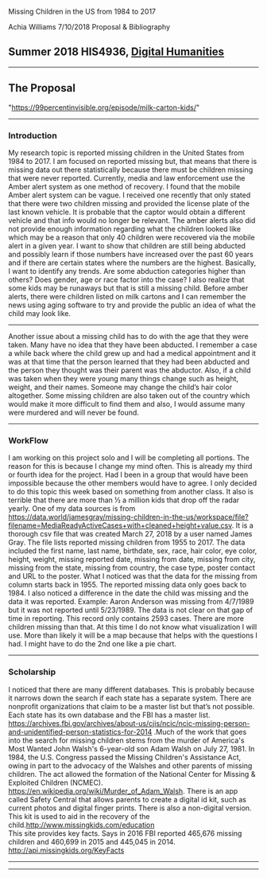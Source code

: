 Missing Children in the US from 1984 to 2017

Achia Williams
7/10/2018
Proposal & Bibliography
## Summer 2018 HIS4936, [Digital Humanities ](http://hacking-history.readthedocs.io)

---
## The Proposal
"https://99percentinvisible.org/episode/milk-carton-kids/"

---
### Introduction
My research topic is reported missing children in the United States from 1984 to 2017. I am focused on reported missing but, that means that there is missing data out there statistically because there must be children missing that were never reported. Currently, media and law enforcement use the Amber alert system as one method of recovery. I found that the mobile Amber alert system can be vague. I received one recently that only stated that there were two children missing and provided the license plate of the last known vehicle. It is probable that the captor would obtain a different vehicle and that info would no longer be relevant. The amber alerts also did not provide enough information regarding what the children looked like which may be a reason that only 40 children were recovered via the mobile alert in a given year.  I want to show that children are still being abducted and possibly learn if those numbers have increased over the past 60 years and if there are certain states where the numbers are the highest. Basically, I want to identify any trends. Are some abduction categories higher than others? Does gender, age or race factor into the case? I also realize that some kids may be runaways but that is still a missing child. Before amber alerts, there were children listed on milk cartons and I can remember the news using aging software to try and provide the public an idea of what the child may look like. 

---
Another issue about a missing child has to do with the age that they were taken. Many have no idea that they have been abducted. I remember a case a while back where the child grew up and had a medical appointment and it was at that time that the person learned that they had been abducted and the person they thought was their parent was the abductor. Also, if a child was taken when they were young many things change such as height, weight, and their names. Someone may change the child’s hair color altogether. Some missing children are also taken out of the country which would make it more difficult to find them and also, I would assume many were murdered and will never be found. 

---
### WorkFlow

I am working on this project solo and I will be completing all portions. The reason for this is because I change my mind often. This is already my third or fourth idea for the project. Had I been in a group that would have been impossible because the other members would have to agree. I only decided to do this topic this week based on something from another class. It also is terrible that there are more than ½ a million kids that drop off the radar yearly. 
One of my data sources is from https://data.world/jamesgray/missing-children-in-the-us/workspace/file?filename=MediaReadyActiveCases+with+cleaned+height+value.csv. It is a thorough csv file that was created March 27, 2018 by a user named James Gray. The file lists reported missing children from 1955 to 2017. The data included the first name, last name, birthdate, sex, race, hair color, eye color, height, weight, missing reported date, missing from date, missing from city, missing from the state, missing from country, the case type, poster contact and URL to the poster. What I noticed was that the data for the missing from column starts back in 1955. The reported missing data only goes back to 1984. I also noticed a difference in the date the child was missing and the data it was reported.  Example: Aaron Anderson was missing from 4/7/1989 but it was not reported until 5/23/1989. The data is not clear on that gap of time in reporting. This record only contains 2593 cases. There are more children missing than that. At this time I do not know what visualization I will use. More than likely it will be a map because that helps with the questions I had. I might have to do the 2nd one like a pie chart. 

---
### Scholarship
I noticed that there are many different databases. This is probably because it narrows down the search if each state has a separate system. There are nonprofit organizations that claim to be a master list but that’s not possible. Each state has its own database and the FBI has a master list. https://archives.fbi.gov/archives/about-us/cjis/ncic/ncic-missing-person-and-unidentified-person-statistics-for-2014 .Much of the work that goes into the search for missing children stems from the murder of America's Most Wanted John Walsh's 6-year-old son Adam Walsh on July 27, 1981. In 1984, the U.S. Congress passed the Missing Children's Assistance Act, owing in part to the advocacy of the Walshes and other parents of missing children. The act allowed the formation of the National Center for Missing & Exploited Children (NCMEC). https://en.wikipedia.org/wiki/Murder_of_Adam_Walsh.
There is an app called Safety Central that allows parents to create a digital id kit, such as current photos and digital finger prints. There is also a non-digital version. This kit is used to aid in the recovery of the child.http://www.missingkids.com/education  
This site provides key facts. Says in 2016 FBI reported 465,676 missing children and 460,699 in 2015 and 445,045 in 2014. http://api.missingkids.org/KeyFacts



---




---

